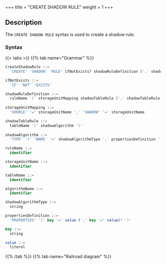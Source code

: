 +++
title = "CREATE SHADOW RULE"
weight = 1
+++

## Description

The `CREATE SHADOW RULE` syntax is used to create a shadow rule.

### Syntax

{{< tabs >}}
{{% tab name="Grammar" %}}
```sql
CreateShadowRule ::=
  'CREATE' 'SHADOW' 'RULE' ifNotExists? shadowRuleDefinition (',' shadowRuleDefinition)*

ifNotExists ::=
  'IF' 'NOT' 'EXISTS'

shadowRuleDefinition ::=
  ruleName '(' storageUnitMapping shadowTableRule (',' shadowTableRule)* ')'
    
storageUnitMapping ::=
  'SOURCE' '=' storageUnitName ',' 'SHADOW' '=' storageUnitName

shadowTableRule ::=
  tableName '(' shadowAlgorithm ')'
    
shadowAlgorithm ::=
  'TYPE' '(' 'NAME' '=' shadowAlgorithmType ',' propertiesDefinition ')'

ruleName ::=
  identifier

storageUnitName ::=
  identifier

tableName ::=
  identifier

algorithmName ::=
  identifier

shadowAlgorithmType ::=
  string

propertiesDefinition ::=
  'PROPERTIES' '(' key '=' value (',' key '=' value)* ')'

key ::=
  string

value ::=
  literal
```
{{% /tab %}}
{{% tab name="Railroad diagram" %}}
<iframe frameborder="0" name="diagram" id="diagram" width="100%" height="100%"></iframe>
{{% /tab %}}
{{< /tabs >}}

### Supplement

- Duplicate `ruleName` cannot be created;
- `storageUnitMapping` specifies the mapping relationship between the `source` database and the shadow library. You need to
  use the storage unit managed by RDL, please refer
  to [STORAGE UNIT](https://shardingsphere.apache.org/document/current/en/user-manual/shardingsphere-proxy/distsql/syntax/rdl/storage-unit-definition/);
- `shadowAlgorithm` can act on multiple `shadowTableRule` at the same time;
- If `algorithmName` is not specified, it will be automatically generated according to `ruleName`, `tableName`
  and `shadowAlgorithmType`;
- `shadowAlgorithmType` currently supports `VALUE_MATCH`, `REGEX_MATCH` and `SQL_HINT`;
- `ifNotExists` caluse is used for avoid `Duplicate shadow rule` error.

### Example

- Create a shadow rule

```sql
CREATE SHADOW RULE shadow_rule(
  SOURCE=demo_ds,
  SHADOW=demo_ds_shadow,
  t_order(TYPE(NAME="SQL_HINT")), 
  t_order_item(TYPE(NAME="VALUE_MATCH", PROPERTIES("operation"="insert","column"="user_id", "value"='1')))
);
```

- Create a shadow rule with `ifNotExists` clause

```sql
CREATE SHADOW RULE IF NOT EXISTS shadow_rule(
  SOURCE=demo_ds,
  SHADOW=demo_ds_shadow,
  t_order(TYPE(NAME="SQL_HINT")), 
  t_order_item(TYPE(NAME="VALUE_MATCH", PROPERTIES("operation"="insert","column"="user_id", "value"='1')))
);
```

### Reserved word

`CREATE`, `SHADOW`, `RULE`, `SOURCE`, `SHADOW`, `TYPE`, `NAME`, `PROPERTIES`

### Related links

- [Reserved word](/en/user-manual/shardingsphere-proxy/distsql/syntax/reserved-word/)
- [STORAGE UNIT](https://shardingsphere.apache.org/document/current/en/user-manual/shardingsphere-proxy/distsql/syntax/rdl/storage-unit-definition/)